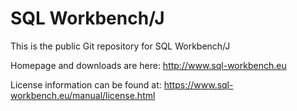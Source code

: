 # SQL Workbench/J

This is the public Git repository for SQL Workbench/J

Homepage and downloads are here: http://www.sql-workbench.eu

License information can be found at: https://www.sql-workbench.eu/manual/license.html

